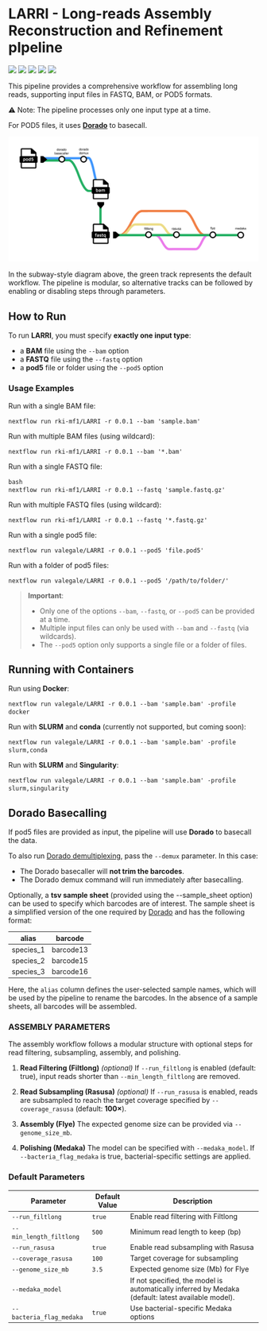 # LARRI - Long-reads Assembly Reconstruction and Refinement pIpeline

![](https://img.shields.io/github/v/release/rki-mf1/LARRI)
![](https://img.shields.io/badge/nextflow-22.01.0-brightgreen)
![](https://img.shields.io/badge/uses-Docker-blue.svg)
![](https://img.shields.io/badge/uses-Singularity-yellow.svg)
![](https://img.shields.io/badge/licence-GPL--3.0-lightgrey.svg)


This pipeline provides a comprehensive workflow for assembling long reads, supporting input files in FASTQ, BAM, or POD5 formats.

⚠ Note: The pipeline processes only one input type at a time.

For POD5 files, it uses [**Dorado**](https://github.com/nanoporetech/dorado) to basecall.

![Alt text](images/LARRI_workflow.png)

In the subway-style diagram above, the green track represents the default workflow. The pipeline is modular, so alternative tracks can be followed by enabling or disabling steps through parameters.

## How to Run

To run **LARRI**, you must specify **exactly one input type**:  
- a **BAM** file using the `--bam` option  
- a **FASTQ** file using the `--fastq` option  
- a **pod5** file or folder using the `--pod5` option  

### Usage Examples

Run with a single BAM file:

```
nextflow run rki-mf1/LARRI -r 0.0.1 --bam 'sample.bam'
```

Run with multiple BAM files (using wildcard):

```
nextflow run rki-mf1/LARRI -r 0.0.1 --bam '*.bam'
```

Run with a single FASTQ file:

```
bash
nextflow run rki-mf1/LARRI -r 0.0.1 --fastq 'sample.fastq.gz'
```

Run with multiple FASTQ files (using wildcard):

```
nextflow run rki-mf1/LARRI -r 0.0.1 --fastq '*.fastq.gz'
```
Run with a single pod5 file:

```
nextflow run valegale/LARRI -r 0.0.1 --pod5 'file.pod5'
```

Run with a folder of pod5 files:

```
nextflow run valegale/LARRI -r 0.0.1 --pod5 '/path/to/folder/'
```

> **Important**:  
> - Only one of the options `--bam`, `--fastq`, or `--pod5` can be provided at a time.  
> - Multiple input files can only be used with `--bam` and `--fastq` (via wildcards).  
> - The `--pod5` option only supports a single file or a folder of files.  


## Running with Containers

Run using **Docker**:

```
nextflow run valegale/LARRI -r 0.0.1 --bam 'sample.bam' -profile docker
```
Run with **SLURM** and **conda** (currently not supported, but coming soon):
```
nextflow run valegale/LARRI -r 0.0.1 --bam 'sample.bam' -profile slurm,conda
```

Run with **SLURM** and **Singularity**:
```
nextflow run valegale/LARRI -r 0.0.1 --bam 'sample.bam' -profile slurm,singularity
```

## Dorado Basecalling

If pod5 files are provided as input, the pipeline will use **Dorado** to basecall the data.  

To also run [Dorado demultiplexing](https://github.com/nanoporetech/dorado?tab=readme-ov-file#barcode-classification), pass the `--demux` parameter. In this case:  
- The Dorado basecaller will **not trim the barcodes**.  
- The Dorado demux command will run immediately after basecalling.  

Optionally, a **tsv sample sheet** (provided using the --sample_sheet option) can be used to specify which barcodes are of interest. The sample sheet is a simplified version of the one required by [Dorado](https://github.com/nanoporetech/dorado/blob/release-v1.1/documentation/SampleSheets.md) and has the following format:

| alias     | barcode   |
|-----------|-----------|
| species_1 | barcode13 |
| species_2 | barcode15 |
| species_3 | barcode16 |

Here, the `alias` column defines the user-selected sample names, which will be used by the pipeline to rename the barcodes. In the absence of a sample sheets, all barcodes will be assembled.

### ASSEMBLY PARAMETERS


The assembly workflow follows a modular structure with optional steps for read filtering, subsampling, assembly, and polishing. 

1. **Read Filtering (Filtlong)** *(optional)*
If `--run_filtlong` is enabled (default: true), input reads shorter than `--min_length_filtlong` are removed. 

2. **Read Subsampling (Rasusa)** *(optional)*
If `--run_rasusa` is enabled, reads are subsampled to reach the target coverage specified by `--coverage_rasusa` (default: **100×**).

3. **Assembly (Flye)** 
The expected genome size can be provided via `--genome_size_mb`.

4. **Polishing (Medaka)**
The model can be specified with `--medaka_model`. If `--bacteria_flag_medaka` is true, bacterial-specific settings are applied.

### Default Parameters

| Parameter                | Default Value       | Description                                                      |
|---------------------------|---------------------|------------------------------------------------------------------|
| `--run_filtlong`          | `true`              | Enable read filtering with Filtlong                              |
| `--min_length_filtlong`   | `500`               | Minimum read length to keep (bp)                                 |
| `--run_rasusa`            | `true`              | Enable read subsampling with Rasusa                              |
| `--coverage_rasusa`       | `100`               | Target coverage for subsampling                                  |
| `--genome_size_mb`        | `3.5`               | Expected genome size (Mb) for Flye                               |
| `--medaka_model`          |       | If not specified, the model is automatically inferred by Medaka (default: latest available model).                            |
| `--bacteria_flag_medaka`  | `true`              | Use bacterial-specific Medaka options                            |
